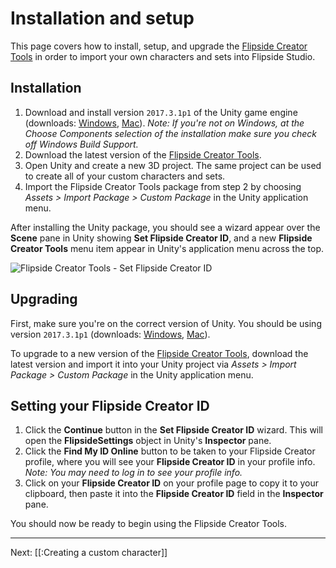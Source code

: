 # Installation and setup

This page covers how to install, setup, and upgrade the [Flipside Creator Tools](/docs/1.0/creator-tools) in order to import your own characters and sets into Flipside Studio.

## Installation

1. Download and install version `2017.3.1p1` of the Unity game engine (downloads: [Windows](https://beta.unity3d.com/download/6c5ba423732e/UnityDownloadAssistant-2017.3.1p1.exe), [Mac](https://beta.unity3d.com/download/6c5ba423732e/UnityDownloadAssistant-2017.3.1p1.dmg)). _Note: If you're not on Windows, at the Choose Components selection of the installation make sure you check off Windows Build Support._
2. Download the latest version of the [Flipside Creator Tools](/docs/1.0/creator-tools).
3. Open Unity and create a new 3D project. The same project can be used to create all
   of your custom characters and sets.
4. Import the Flipside Creator Tools package from step 2 by choosing _Assets > Import
   Package > Custom Package_ in the Unity application menu.

After installing the Unity package, you should see a wizard appear over the **Scene** pane in Unity showing **Set Flipside Creator ID**, and a new **Flipside Creator Tools** menu item appear in Unity's application menu across the top.

![Flipside Creator Tools - Set Flipside Creator ID](/files/docs/screenshots/set-creator-id.png)

## Upgrading

First, make sure you're on the correct version of Unity. You should be using version `2017.3.1p1` (downloads: [Windows](https://beta.unity3d.com/download/6c5ba423732e/UnityDownloadAssistant-2017.3.1p1.exe), [Mac](https://beta.unity3d.com/download/6c5ba423732e/UnityDownloadAssistant-2017.3.1p1.dmg)).

To upgrade to a new version of the [Flipside Creator Tools](/docs/1.0/creator-tools), download the latest version and import it into your Unity project via _Assets > Import Package > Custom Package_ in the Unity application menu.

## Setting your Flipside Creator ID

1. Click the **Continue** button in the **Set Flipside Creator ID** wizard. This will open the **FlipsideSettings** object in Unity's **Inspector** pane.
2. Click the **Find My ID Online** button to be taken to
   your Flipside Creator profile, where you will see your **Flipside Creator ID** in
   your profile info. _Note: You may need to log in to see your profile info._
3. Click on your **Flipside Creator ID** on your profile page to copy it to your
   clipboard, then paste it into the **Flipside Creator ID** field in the **Inspector**
   pane.

You should now be ready to begin using the Flipside Creator Tools.

---

Next: [[:Creating a custom character]]
